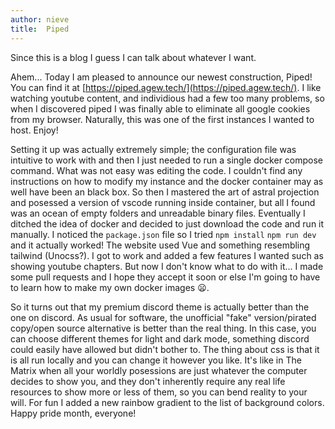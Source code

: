 ```yaml
---
author: nieve
title:  Piped
---
```

Since this is a blog I guess I can talk about whatever I want. 

Ahem... Today I am pleased to announce our newest construction, Piped! You can find it at [https://piped.agew.tech/](https://piped.agew.tech/). I like watching youtube content, and individious had a few too many problems, so when I discovered piped I was finally able to eliminate all google cookies from my browser. Naturally, this was one of the first instances I wanted to host. Enjoy!

Setting it up was actually extremely simple; the configuration file was intuitive to work with and then I just needed to run a single docker compose command. What was not easy was editing the code. I couldn't find any instructions on how to modify my instance and the docker container may as well have been an black box. So then I mastered the art of astral projection and posessed a version of vscode running inside container, but all I found was an ocean of empty folders and unreadable binary files. Eventually I ditched the idea of docker and decided to just download the code and run it manually. I noticed the `package.json` file so I tried `npm install` `npm run dev` and it actually worked! The website used Vue and something resembling tailwind (Unocss?). I got to work and added a few features I wanted such as showing youtube chapters. But now I don't know what to do with it... I made some pull requests and I hope they accept it soon or else I'm going to have to learn how to make my own docker images 😦.

So it turns out that my premium discord theme is actually better than the one on discord. As usual for software, the unofficial "fake" version/pirated copy/open source alternative is better than the real thing. In this case, you can choose different themes for light and dark mode, something discord could easily have allowed but didn't bother to. The thing about css is that it is all run locally and you can change it however you like. It's like in The Matrix when all your worldly posessions are just whatever the computer decides to show you, and they don't inherently require any real life resources to show more or less of them, so you can bend reality to your will. For fun I added a new rainbow gradient to the list of background colors. Happy pride month, everyone!

